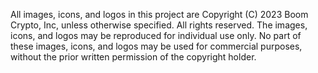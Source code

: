 All images, icons, and logos in this project are Copyright (C) 2023 Boom Crypto, Inc, unless otherwise specified. All rights reserved.
The images, icons, and logos may be reproduced for individual use only. No part of these images, icons, and logos may be used for commercial purposes, without the prior written permission of the copyright holder.

